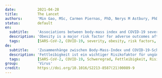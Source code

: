 ```yaml
---
date:          2021-04-28
title:         The Lancet
authors:       'Min Gao, MSc, Carmen Piernas, PhD, Nerys M Astbury, PhD, Prof Julia Hippisley-Cox, FRCP, Prof Stephen O’Rahilly, FRS, Prof Paul Aveyard, FRCGP, Prof Susan A Jebb, PhD'
status:        default
en:
  subtitle:    'Associations between body-mass index and COVID-19 severity in 6·9 million people in England: a prospective, community-based, cohort study'
  description: 'Obesity is a major risk factor for adverse outcomes after infection with SARS-CoV-2. We aimed to examine this association, including interactions with demographic and behavioural characteristics, type 2 diabetes, and other health conditions. In this prospective, community-based, cohort study, we used de-identified patient-level data from the QResearch database of general practices in England, UK. We extracted data for patients aged 20 years and older who were registered at a practice eligible for inclusion in the QResearch database between Jan 24, 2020 (date of the first recorded infection in the UK) and April 30, 2020, and with available data on BMI. Data extracted included demographic, clinical, clinical values linked with Public Health England’s database of positive SARS-CoV-2 test results, and death certificates from the Office of National Statistics. Outcomes, as a proxy measure of severe COVID-19, were admission to hospital, admission to an intensive care unit (ICU), and death due to COVID-19. We used Cox proportional hazard models to estimate the risk of severe COVID-19, sequentially adjusting for demographic characteristics, behavioural factors, and comorbidities. Among 6 910 695 eligible individuals (mean BMI 26·78 kg/m2), 13 503 were admitted to hospital, 1601 (0·02%) to an ICU, and 5479 (0·08%) died after a positive test for SARS-CoV-2. We found J-shaped associations between BMI and admission to hospital due to COVID-19 and death, and a linear association across the whole BMI range with ICU admission. We found a significant interaction between BMI and age and ethnicity, with higher HR per kg/m2 above BMI 23 kg/m2 for younger people and Black people than White people. The risk of admission to hospital and ICU due to COVID-19 associated with unit increase in BMI was slightly lower in people with type 2 diabetes, hypertension, and cardiovascular disease than in those without these morbidities. At a BMI of more than 23 kg/m2, we found a linear increase in risk of severe COVID-19 leading to admission to hospital and death, and a linear increase in admission to an ICU across the whole BMI range, which is not attributable to excess risks of related diseases. The relative risk due to increasing BMI is particularly notable people younger than 40 years and of Black ethnicity.'
  tags:        [SARS-CoV-2, COVID-19, severity, obesity, risk factors, body-mass index]
de:
  subtitle:    'Zusammenhänge zwischen Body-Mass-Index und COVID-19-Schweregrad bei 6-9 Millionen Menschen in England: eine prospektive, gemeindebasierte Kohortenstudie'
  description: 'Fettleibigkeit ist ein wichtiger Risikofaktor für ungünstige Ergebnisse nach einer Infektion mit SARS-CoV-2. Unser Ziel war es, diesen Zusammenhang zu untersuchen, einschließlich der Wechselwirkungen mit demografischen und verhaltensbezogenen Merkmalen, Typ-2-Diabetes und anderen Gesundheitszuständen. In dieser prospektiven, gemeindebasierten Kohortenstudie verwendeten wir de-identifizierte Patientendaten aus der QResearch-Datenbank von Allgemeinpraxen in England, UK. Wir extrahierten Daten von Patienten im Alter von 20 Jahren und älter, die zwischen dem 24. Januar 2020 (Datum der ersten erfassten Infektion im Vereinigten Königreich) und dem 30. April 2020 in einer für die Aufnahme in die QResearch-Datenbank in Frage kommenden Praxis registriert waren und über verfügbare Daten zum BMI verfügten. Die extrahierten Daten umfassten demografische, klinische und klinische Werte, die mit der Datenbank von Public Health England für positive SARS-CoV-2-Testergebnisse verknüpft waren, sowie Sterbeurkunden des Office of National Statistics. Die Outcomes, als Ersatzmaß für schwere COVID-19, waren die Einweisung ins Krankenhaus, die Einweisung in eine Intensivstation und der Tod aufgrund von COVID-19. Wir verwendeten Cox-Proportional-Hazard-Modelle zur Schätzung des Risikos einer schweren COVID-19, wobei wir nacheinander demografische Merkmale, Verhaltensfaktoren und Komorbiditäten berücksichtigten. Von den 6 910 695 in Frage kommenden Personen (mittlerer BMI 26-78 kg/m2) wurden 13 503 ins Krankenhaus eingeliefert, 1601 (0-02 %) auf eine Intensivstation, und 5479 (0-08 %) starben nach einem positiven Test auf SARS-CoV-2. Wir fanden J-förmige Assoziationen zwischen BMI und Krankenhauseinweisung aufgrund von COVID-19 und Tod sowie eine lineare Assoziation über den gesamten BMI-Bereich mit der Einweisung auf die Intensivstation. Wir fanden eine signifikante Wechselwirkung zwischen BMI und Alter und ethnischer Zugehörigkeit, mit einer höheren HR pro kg/m2 über BMI 23 kg/m2 für jüngere Menschen und Schwarze als für Weiße. Das Risiko einer Einweisung ins Krankenhaus und in die Intensivstation aufgrund von COVID-19 war bei Personen mit Typ-2-Diabetes, Bluthochdruck und kardiovaskulären Erkrankungen etwas geringer als bei Personen ohne diese Erkrankungen. Bei einem BMI von mehr als 23 kg/m2 fanden wir einen linearen Anstieg des Risikos einer schweren COVID-19, die zu einer Krankenhauseinweisung und zum Tod führt, sowie einen linearen Anstieg der Einweisung in eine Intensivstation über den gesamten BMI-Bereich, der nicht auf ein erhöhtes Risiko für verwandte Krankheiten zurückzuführen ist. Das relative Risiko aufgrund des steigenden BMI ist besonders auffällig bei Menschen unter 40 Jahren und schwarzer Ethnie.' 
  tags:        [SARS-CoV-2, COVID-19, Schweregrad, Fettleibigkeit, Risikofaktoren, Body-Mass-Index]
group:         'Virus'
credit:        https://doi.org/10.1016/S2213-8587(21)00089-9
---
```

